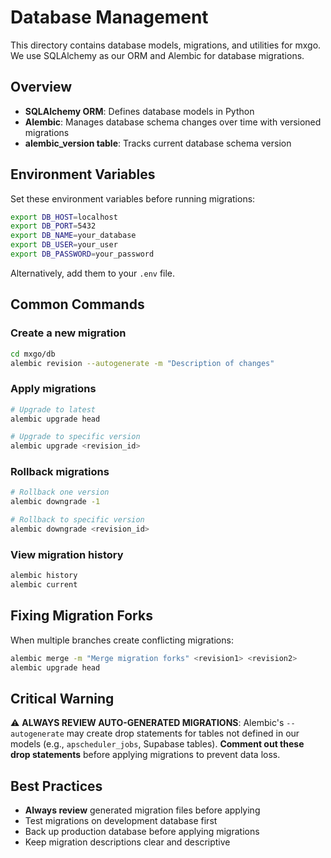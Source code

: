 # Database Management

This directory contains database models, migrations, and utilities for mxgo. We use SQLAlchemy as our ORM and Alembic for database migrations.

## Overview

- **SQLAlchemy ORM**: Defines database models in Python
- **Alembic**: Manages database schema changes over time with versioned migrations
- **alembic_version table**: Tracks current database schema version

## Environment Variables

Set these environment variables before running migrations:

```bash
export DB_HOST=localhost
export DB_PORT=5432
export DB_NAME=your_database
export DB_USER=your_user
export DB_PASSWORD=your_password
```

Alternatively, add them to your `.env` file.

## Common Commands

### Create a new migration
```bash
cd mxgo/db
alembic revision --autogenerate -m "Description of changes"
```

### Apply migrations
```bash
# Upgrade to latest
alembic upgrade head

# Upgrade to specific version
alembic upgrade <revision_id>
```

### Rollback migrations
```bash
# Rollback one version
alembic downgrade -1

# Rollback to specific version
alembic downgrade <revision_id>
```

### View migration history
```bash
alembic history
alembic current
```

## Fixing Migration Forks

When multiple branches create conflicting migrations:

```bash
alembic merge -m "Merge migration forks" <revision1> <revision2>
alembic upgrade head
```

## Critical Warning

⚠️ **ALWAYS REVIEW AUTO-GENERATED MIGRATIONS**: Alembic's `--autogenerate` may create drop statements for tables not defined in our models (e.g., `apscheduler_jobs`, Supabase tables). **Comment out these drop statements** before applying migrations to prevent data loss.

## Best Practices

- **Always review** generated migration files before applying
- Test migrations on development database first
- Back up production database before applying migrations
- Keep migration descriptions clear and descriptive
